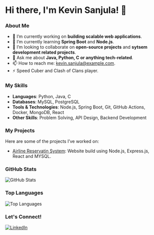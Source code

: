 # Hi there, I'm Kevin Sanjula! 👋

### About Me
- 🔭 I’m currently working on **building scalable web applications**.
- 🌱 I’m currently learning **Spring Boot** and **Node.js**.
- 👯 I’m looking to collaborate on **open-source projects** and **sytsem development related projects**.
- 💬 Ask me about **Java, Python, C or anything tech-related**.
- 📫 How to reach me: [kevin.sanjula@example.com](mailto:kevin.sanjula@example.com).
- ⚡ Speed Cuber and Clash of Clans player.

### My Skills
- **Languages**: Python, Java, C
- **Databases**: MySQL, PostgreSQL
- **Tools & Technologies**: Node.js, Spring Boot, Git, GitHub Actions, Docker, MongoDB, React
- **Other Skills**: Problem Solving, API Design, Backend Development

### My Projects
Here are some of the projects I’ve worked on:
- [Airline Reservatin System](https://github.com/De-Silva-Madhushankha/Airline-Reservation-System): Website build using Node.js, Express.js, React and MYSQL.

### GitHub Stats
![GitHub Stats](https://github-readme-stats.vercel.app/api?username=Ke-vin-S&show_icons=true&theme=swift&cache_seconds=1800&include_all_commits=true&count_private=true)

### Top Languages
![Top Languages](https://github-readme-stats.vercel.app/api/top-langs/?username=Ke-vin-S&layout=compact&theme=swift)

### Let's Connect!
[![LinkedIn](https://img.shields.io/badge/LinkedIn-0077B5?style=for-the-badge&logo=linkedin&logoColor=white)](https://www.linkedin.com/in/kevin-sanjula-2480a2342)

